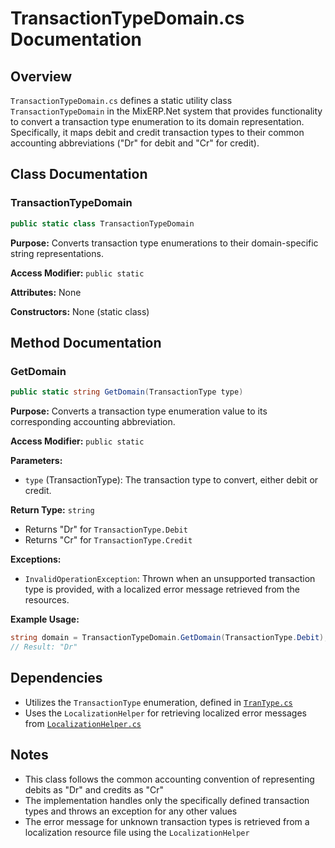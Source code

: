 # TransactionTypeDomain.cs Documentation

## Overview
`TransactionTypeDomain.cs` defines a static utility class `TransactionTypeDomain` in the MixERP.Net system that provides functionality to convert a transaction type enumeration to its domain representation. Specifically, it maps debit and credit transaction types to their common accounting abbreviations ("Dr" for debit and "Cr" for credit).

## Class Documentation

### TransactionTypeDomain
```csharp
public static class TransactionTypeDomain
```

**Purpose:** Converts transaction type enumerations to their domain-specific string representations.

**Access Modifier:** `public static`

**Attributes:** None

**Constructors:** None (static class)

## Method Documentation

### GetDomain
```csharp
public static string GetDomain(TransactionType type)
```

**Purpose:** Converts a transaction type enumeration value to its corresponding accounting abbreviation.

**Access Modifier:** `public static`

**Parameters:**
- `type` (TransactionType): The transaction type to convert, either debit or credit.

**Return Type:** `string`
- Returns "Dr" for `TransactionType.Debit`
- Returns "Cr" for `TransactionType.Credit`

**Exceptions:**
- `InvalidOperationException`: Thrown when an unsupported transaction type is provided, with a localized error message retrieved from the resources.

**Example Usage:**
```csharp
string domain = TransactionTypeDomain.GetDomain(TransactionType.Debit);
// Result: "Dr"
```

## Dependencies

- Utilizes the `TransactionType` enumeration, defined in [`TranType.cs`](TranType.cs)
- Uses the `LocalizationHelper` for retrieving localized error messages from [`LocalizationHelper.cs`](../../Helpers/LocalizationHelper.cs)

## Notes
- This class follows the common accounting convention of representing debits as "Dr" and credits as "Cr"
- The implementation handles only the specifically defined transaction types and throws an exception for any other values
- The error message for unknown transaction types is retrieved from a localization resource file using the `LocalizationHelper`